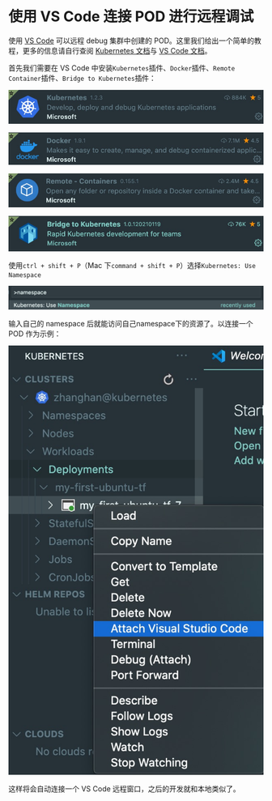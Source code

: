 # 使用 VS Code 连接 POD 进行远程调试

使用 [VS Code](https://code.visualstudio.com/) 可以远程 debug 集群中创建的 POD。这里我们给出一个简单的教程，更多的信息请自行查阅 [Kubernetes 文档](https://kubernetes.io/zh/docs/concepts/services-networking/service/)与 [VS Code 文档](https://code.visualstudio.com/docs/azure/kubernetes)。

首先我们需要在 VS Code 中安装`Kubernetes`插件、`Docker`插件、`Remote Container`插件、`Bridge to Kubernetes`插件：

![](assets/images/vsc_k8s_plugin.jpg)

![](assets/images/vsc_docker_plugin.jpg)

![](assets/images/vsc_remote_connector_plugin.jpg)

![](assets/images/vsc_k8s_bridge_plugin.jpg)

使用`ctrl + shift + P`（Mac 下`command + shift + P`）选择`Kubernetes: Use Namespace`

![](assets/images/vsc_k8s_select_ns.jpg)

输入自己的 namespace 后就能访问自己namespace下的资源了。以连接一个 POD 作为示例：

![](assets/images/vsc_connect_k8s.jpg)

这样将会自动连接一个 VS Code 远程窗口，之后的开发就和本地类似了。
